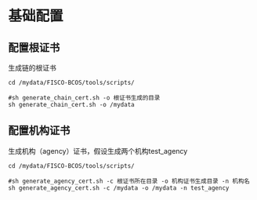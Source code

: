 # 基础配置

## 配置根证书

生成链的根证书

``` shell
cd /mydata/FISCO-BCOS/tools/scripts/

#sh generate_chain_cert.sh -o 根证书生成的目录
sh generate_chain_cert.sh -o /mydata
```

## 配置机构证书

生成机构（agency）证书，假设生成两个机构test_agency

```shell
cd /mydata/FISCO-BCOS/tools/scripts/

#sh generate_agency_cert.sh -c 根证书所在目录 -o 机构证书生成目录 -n 机构名
sh generate_agency_cert.sh -c /mydata -o /mydata -n test_agency
```
